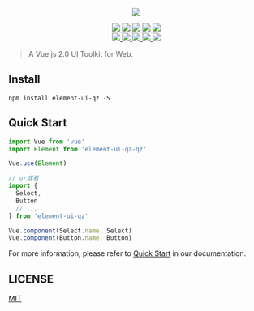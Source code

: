 <p align="center">
  <img src="https://cdn.rawgit.com/ElemeFE/element/dev/element_logo.svg">
</p>

<p align="center">
  <a href="https://travis-ci.org/ElemeFE/element">
    <img src="https://travis-ci.org/ElemeFE/element.svg?branch=master">
  </a>
  <a href="https://coveralls.io/github/ElemeFE/element?branch=master">
    <img src="https://coveralls.io/repos/github/ElemeFE/element/badge.svg?branch=master">
  </a>
  <a href="https://cdnjs.com/libraries/element-ui-qz">
    <img src="https://img.shields.io/cdnjs/v/element-ui-qz.svg">
  </a>
  <a href="https://www.npmjs.org/package/element-ui-qz">
    <img src="https://img.shields.io/npm/v/element-ui-qz.svg">
  </a>
  <a href="https://npmcharts.com/compare/element-ui-qz?minimal=true">
    <img src="http://img.shields.io/npm/dm/element-ui-qz.svg">
  </a>
  <br>
  <a href="http://img.badgesize.io/https://unpkg.com/element-ui-qz-qz/lib/index.js?compression=gzip&label=gzip%20size:%20JS">
    <img src="http://img.badgesize.io/https://unpkg.com/element-ui-qz-qz/lib/index.js?compression=gzip&label=gzip%20size:%20JS">
  </a>
  <a href="http://img.badgesize.io/https://unpkg.com/element-ui-qz-qz/lib/theme-chalk/index.css?compression=gzip&label=gzip%20size:%20CSS">
    <img src="http://img.badgesize.io/https://unpkg.com/element-ui-qz-qz/lib/theme-chalk/index.css?compression=gzip&label=gzip%20size:%20CSS">
  </a>
  <a href="#backers">
    <img src="https://opencollective.com/element/backers/badge.svg">
  </a>
  <a href="#sponsors">
    <img src="https://opencollective.com/element/sponsors/badge.svg">
  </a>
  <a href="LICENSE">
    <img src="https://img.shields.io/badge/License-MIT-yellow.svg">
  </a>
</p>

> A Vue.js 2.0 UI Toolkit for Web.

## Install
```shell
npm install element-ui-qz -S
```

## Quick Start
``` javascript
import Vue from 'vue'
import Element from 'element-ui-qz-qz'

Vue.use(Element)

// or或者
import {
  Select,
  Button
  // ...
} from 'element-ui-qz'

Vue.component(Select.name, Select)
Vue.component(Button.name, Button)
```
For more information, please refer to [Quick Start](http://element.eleme.io/#/en-US/component/quickstart) in our documentation.


## LICENSE
[MIT](LICENSE)
